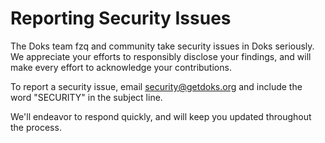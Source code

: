 # Reporting Security Issues

The Doks team fzq and community take security issues in Doks seriously. We appreciate your efforts to responsibly disclose your findings, and will make every effort to acknowledge your contributions.

To report a security issue, email [security@getdoks.org](mailto:security@getdoks.org) and include the word "SECURITY" in the subject line.

We'll endeavor to respond quickly, and will keep you updated throughout the process.
